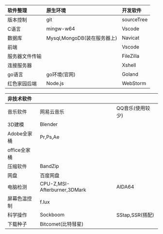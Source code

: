 | 软件整理|  原生环境  |  开发软件  |
| :---- | :---- | :----|
| 版本控制 | git | sourceTree|
|C语言 |mingw-w64|Vscode|
|数据库|Mysql,MongoDB(装在服务器上)|Navicat|
|前端||Vscode|
|服务器文件传输||FileZilla|
|连接服务器||Xshell|
|go语言|go环境(官网)|Goland|
|红色家园后端|Node.js|WebStorm|

|非技术软件|    |   |
|:----|:----|:----|
|音乐软件|网易云音乐|QQ音乐(使用较少)|
|3D建模|Blender||
|Adobe全家桶|Pr,Ps,Ae||
|office全家桶|||
|压缩软件|BandZip||
|网盘|百度网盘||
|电脑检测|CPU-Z,MSI-Afterburner,3DMark|AIDA64|
|屏幕色温控制|f.lux||
|科学操作|Sockboom|SStap,SSR(搭配)|
|下载种子|Bitcomet(比特彗星)||





